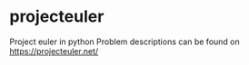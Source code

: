 # projecteuler
Project euler in python
Problem descriptions can be found on https://projecteuler.net/
